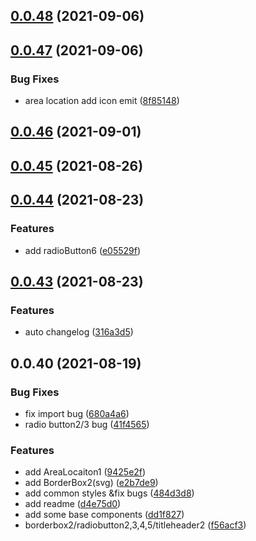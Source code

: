 ## [0.0.48](https://github.com/yeastone/yunhe-data-view/compare/v0.0.47...v0.0.48) (2021-09-06)



## [0.0.47](https://github.com/yeastone/yunhe-data-view/compare/v0.0.46...v0.0.47) (2021-09-06)


### Bug Fixes

* area location add icon emit ([8f85148](https://github.com/yeastone/yunhe-data-view/commit/8f851482cb4f687ba42c9481d791c5d33808ab99))



## [0.0.46](https://github.com/yeastone/yunhe-data-view/compare/v0.0.45...v0.0.46) (2021-09-01)



## [0.0.45](https://github.com/yeastone/yunhe-data-view/compare/v0.0.44...v0.0.45) (2021-08-26)



## [0.0.44](https://github.com/yeastone/yunhe-data-view/compare/v0.0.43...v0.0.44) (2021-08-23)


### Features

* add radioButton6 ([e05529f](https://github.com/yeastone/yunhe-data-view/commit/e05529f54aa1eec1efab2f5e77af607174f9f63d))



## [0.0.43](https://github.com/yeastone/yunhe-data-view/compare/v0.0.42...v0.0.43) (2021-08-23)


### Features

* auto changelog ([316a3d5](https://github.com/yeastone/yunhe-data-view/commit/316a3d55fffc7de3e780d1185a6417397ec17922))



## 0.0.40 (2021-08-19)


### Bug Fixes

* fix import bug ([680a4a6](https://github.com/yeastone/yunhe-data-view/commit/680a4a62ce6e894a4ba214461fd4717c0d7eddca))
* radio button2/3 bug ([41f4565](https://github.com/yeastone/yunhe-data-view/commit/41f4565ce2f0622eb34411a41a7414c7290b9a1e))


### Features

* add AreaLocaiton1 ([9425e2f](https://github.com/yeastone/yunhe-data-view/commit/9425e2fa3e88b8291527587ece7962622d899d9d))
* add BorderBox2(svg) ([e2b7de9](https://github.com/yeastone/yunhe-data-view/commit/e2b7de9c4c1d5a208580b147a3c3d747979e2f9d))
* add common styles &fix bugs ([484d3d8](https://github.com/yeastone/yunhe-data-view/commit/484d3d88504541eeb5fb3d79f027b7f5a80d0a57))
* add readme ([d4e75d0](https://github.com/yeastone/yunhe-data-view/commit/d4e75d0937b904b833b067b15686f1fcf54a622a))
* add some base components ([dd1f827](https://github.com/yeastone/yunhe-data-view/commit/dd1f8275476caed8c0b216bbcf879cc76d4c4729))
* borderbox2/radiobutton2,3,4,5/titleheader2 ([f56acf3](https://github.com/yeastone/yunhe-data-view/commit/f56acf3f158bbf79520616787f052c45855d2c64))



